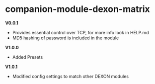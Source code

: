 # companion-module-dexon-matrix

**V0.0.1**
* Provides essential control over TCP, for more info look in HELP.md
* MD5 hashing of password is included in the module

**V1.0.0**
* Added Presets

**V1.0.1**
* Modified config settings to match other DEXON modules
